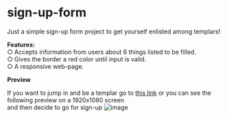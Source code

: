 # sign-up-form

Just a simple sign-up form project to get yourself enlisted among templars!

**Features:**  
  ○ Accepts information from users about 6 things listed to be filled.  
  ○ Gives the border a red color until input is valid.  
  ○ A responsive web-page.  
  
**Preview**

If you want to jump in and be a templar go to [this link](https://10234567z.github.io/sign-up-form/) or you can see the following preview on a 1920x1080 screen  
and then decide to go for sign-up
![image](https://user-images.githubusercontent.com/93607971/235297027-45595397-930b-43e2-a3f2-5d4f81ee6769.png)
